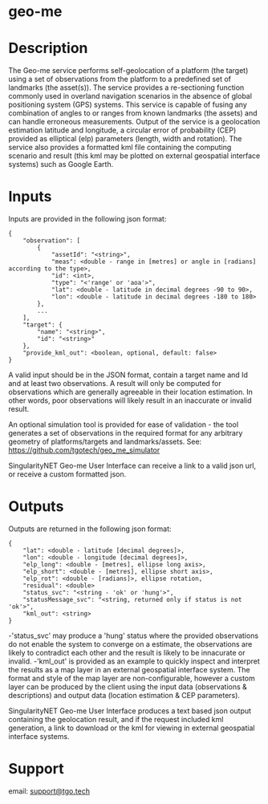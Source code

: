 # geo-me

# Description
The Geo-me service performs self-geolocation of a platform (the target) using a set of observations from the platform to a predefined set of landmarks (the asset(s)). The service provides a re-sectioning function commonly used in overland navigation scenarios in the absence of global positioning system (GPS) systems. This service is capable of fusing any combination of angles to or ranges from known landmarks (the assets) and can handle erroneous measurements. Output of the service is a geolocation estimation latitude and longitude, a circular error of probability (CEP) provided as elliptical (elp) parameters (length, width and rotation). The service also provides a formatted kml file containing the computing scenario and result (this kml may be plotted on external geospatial interface systems) such as Google Earth.

# Inputs
Inputs are provided in the following json format:
```
{
    "observation": [
        {
            "assetId": "<string>",
            "meas": <double - range in [metres] or angle in [radians] according to the type>,          
            "id": <int>,
            "type": "<'range' or 'aoa'>",
            "lat": <double - latitude in decimal degrees -90 to 90>,
            "lon": <double - latitude in decimal degrees -180 to 180>
        },
        ...
    ],
    "target": {
        "name": "<string>",
        "id": "<string>"
    },
    "provide_kml_out": <boolean, optional, default: false>
}
```
A valid input should be in the JSON format, contain a target name and Id and at least two observations. A result will only be computed for observations which are generally agreeable in their location estimation. In other words, poor observations will likely result in an inaccurate or invalid result.

An optional simulation tool is provided for ease of validation - the tool generates a set of observations in the required format for any arbitrary geometry of platforms/targets and landmarks/assets. See: https://github.com/tgotech/geo_me_simulator

SingularityNET Geo-me User Interface can receive a link to a valid json url, or receive a custom formatted json. 
  
# Outputs
Outputs are returned in the following json format:
```
{
	"lat": <double - latitude [decimal degrees]>,
	"lon": <double - longitude [decimal degrees]>,
	"elp_long": <double - [metres], ellipse long axis>,
	"elp_short": <double - [metres], ellipse short axis>,
	"elp_rot": <double - [radians]>, ellipse rotation,
	"residual": <double>
	"status_svc": "<string - 'ok' or 'hung'>",
	"statusMessage_svc": "<string, returned only if status is not 'ok'>",
	"kml_out": <string>
}
```
-'status_svc' may produce a 'hung' status where the provided observations do not enable the system to converge on a estimate, the observations are likely to contradict each other and the result is likely to be innacurate or invalid.
-'kml_out' is provided as an example to quickly inspect and interpret the results as a map layer in an external geospatial interface system. The format and style of the map layer are non-configurable, however a custom layer can be produced by the client using the input data (observations & descriptions) and output data (location estimation & CEP parameters).

SingularityNET Geo-me User Interface produces a text based json output containing the geolocation result, and if the request included kml generation, a link to download or the kml for viewing in external geospatial interface systems.

# Support
email: support@tgo.tech
